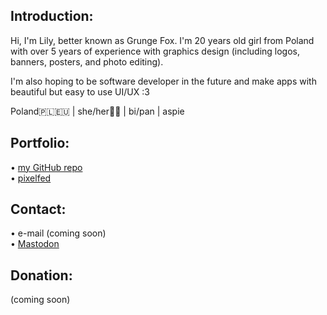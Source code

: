 ## Introduction:
Hi, I'm Lily, better known as Grunge Fox. I'm 20 years old girl from Poland with over 5 years <!--would be cool if it changes every year lol--> of experience with graphics design (including logos, banners, posters, and photo editing).  

I'm also hoping to be software developer in the future and make apps with beautiful but easy to use UI/UX :3

Poland🇵🇱🇪🇺 | she/her🏳️‍⚧️ | bi/pan | aspie
  
## Portfolio:  
• [my GitHub repo](https://github.com/grungefox/fox-oddities)  
• [pixelfed](https://pixelfed.social/grunge_fox)  
 
## Contact:  
• e-mail (coming soon) <!--create LinkedIn-->  
• [Mastodon](https://mstdn.party/@grunge_fox)  
<!-- • [Twitter](https://twitter.com/grunge_vixen) inactive, thanks to Elon Musk lol-->

## Donation:
(coming soon)
<!--
[Liberapay]()
[PayPal]()
-->



<!--add some nice banner, dumbass-->







<!--
**grungefox/grungefox** is a ✨ _special_ ✨ repository because its `README.md` (this file) appears on your GitHub profile.

Here are some ideas to get you started:

- 🔭 I’m currently working on ...
- 🌱 I’m currently learning ...
- 👯 I’m looking to collaborate on ...
- 🤔 I’m looking for help with ...
- 💬 Ask me about ...
- 📫 How to reach me: ...
- 😄 Pronouns: ...
- ⚡ Fun fact: ...
-->
